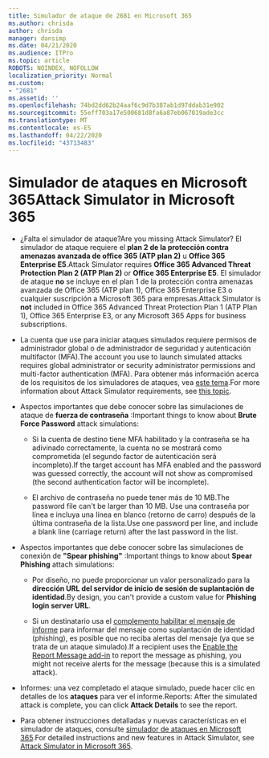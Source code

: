 ```yaml
---
title: Simulador de ataque de 2681 en Microsoft 365
ms.author: chrisda
author: chrisda
manager: dansimp
ms.date: 04/21/2020
ms.audience: ITPro
ms.topic: article
ROBOTS: NOINDEX, NOFOLLOW
localization_priority: Normal
ms.custom:
- "2681"
ms.assetid: ''
ms.openlocfilehash: 74bd2dd62b24aaf6c9d7b387ab1d97ddab31e902
ms.sourcegitcommit: 55eff703a17e500681d8fa6a87eb067019ade3cc
ms.translationtype: MT
ms.contentlocale: es-ES
ms.lasthandoff: 04/22/2020
ms.locfileid: "43713483"
---
```

# <a name="attack-simulator-in-microsoft-365"></a><span data-ttu-id="0b4bb-102">Simulador de ataques en Microsoft 365</span><span class="sxs-lookup"><span data-stu-id="0b4bb-102">Attack Simulator in Microsoft 365</span></span>

- <span data-ttu-id="0b4bb-103">¿Falta el simulador de ataque?</span><span class="sxs-lookup"><span data-stu-id="0b4bb-103">Are you missing Attack Simulator?</span></span> <span data-ttu-id="0b4bb-104">El simulador de ataque requiere el **plan 2 de la protección contra amenazas avanzada de office 365 (ATP plan 2)** u **Office 365 Enterprise E5**.</span><span class="sxs-lookup"><span data-stu-id="0b4bb-104">Attack Simulator requires **Office 365 Advanced Threat Protection Plan 2 (ATP Plan 2)** or **Office 365 Enterprise E5**.</span></span> <span data-ttu-id="0b4bb-105">El simulador de ataque **no** se incluye en el plan 1 de la protección contra amenazas avanzada de Office 365 (ATP plan 1), Office 365 Enterprise E3 o cualquier suscripción a Microsoft 365 para empresas.</span><span class="sxs-lookup"><span data-stu-id="0b4bb-105">Attack Simulator is **not** included in Office 365 Advanced Threat Protection Plan 1 (ATP Plan 1), Office 365 Enterprise E3, or any Microsoft 365 Apps for business subscriptions.</span></span>

- <span data-ttu-id="0b4bb-106">La cuenta que use para iniciar ataques simulados requiere permisos de administrador global o de administrador de seguridad y autenticación multifactor (MFA).</span><span class="sxs-lookup"><span data-stu-id="0b4bb-106">The account you use to launch simulated attacks requires global administrator or security administrator permissions and multi-factor authentication (MFA).</span></span> <span data-ttu-id="0b4bb-107">Para obtener más información acerca de los requisitos de los simuladores de ataques, vea [este tema](https://docs.microsoft.com/office365/securitycompliance/attack-simulator#before-you-begin).</span><span class="sxs-lookup"><span data-stu-id="0b4bb-107">For more information about Attack Simulator requirements, see [this topic](https://docs.microsoft.com/office365/securitycompliance/attack-simulator#before-you-begin).</span></span>

- <span data-ttu-id="0b4bb-108">Aspectos importantes que debe conocer sobre las simulaciones de ataque de **fuerza de contraseña** :</span><span class="sxs-lookup"><span data-stu-id="0b4bb-108">Important things to know about **Brute Force Password** attack simulations:</span></span>

  - <span data-ttu-id="0b4bb-109">Si la cuenta de destino tiene MFA habilitado y la contraseña se ha adivinado correctamente, la cuenta no se mostrará como comprometida (el segundo factor de autenticación será incompleto).</span><span class="sxs-lookup"><span data-stu-id="0b4bb-109">If the target account has MFA enabled and the password was guessed correctly, the account will not show as compromised (the second authentication factor will be incomplete).</span></span>

  - <span data-ttu-id="0b4bb-110">El archivo de contraseña no puede tener más de 10 MB.</span><span class="sxs-lookup"><span data-stu-id="0b4bb-110">The password file can't be larger than 10 MB.</span></span> <span data-ttu-id="0b4bb-111">Use una contraseña por línea e incluya una línea en blanco (retorno de carro) después de la última contraseña de la lista.</span><span class="sxs-lookup"><span data-stu-id="0b4bb-111">Use one password per line, and include a blank line (carriage return) after the last password in the list.</span></span>

- <span data-ttu-id="0b4bb-112">Aspectos importantes que debe conocer sobre las simulaciones de conexión de **"Spear phishing"** :</span><span class="sxs-lookup"><span data-stu-id="0b4bb-112">Important things to know about **Spear Phishing** attach simulations:</span></span>

  - <span data-ttu-id="0b4bb-113">Por diseño, no puede proporcionar un valor personalizado para la **dirección URL del servidor de inicio de sesión de suplantación de identidad**.</span><span class="sxs-lookup"><span data-stu-id="0b4bb-113">By design, you can't provide a custom value for **Phishing login server URL**.</span></span>

  - <span data-ttu-id="0b4bb-114">Si un destinatario usa el [complemento habilitar el mensaje de informe](https://docs.microsoft.com/microsoft-365/security/office-365-security/enable-the-report-message-add-in) para informar del mensaje como suplantación de identidad (phishing), es posible que no reciba alertas del mensaje (ya que se trata de un ataque simulado).</span><span class="sxs-lookup"><span data-stu-id="0b4bb-114">If a recipient uses the [Enable the Report Message add-in](https://docs.microsoft.com/microsoft-365/security/office-365-security/enable-the-report-message-add-in) to report the message as phishing, you might not receive alerts for the message (because this is a simulated attack).</span></span>

- <span data-ttu-id="0b4bb-115">Informes: una vez completado el ataque simulado, puede hacer clic en detalles de los **ataques** para ver el informe.</span><span class="sxs-lookup"><span data-stu-id="0b4bb-115">Reports: After the simulated attack is complete, you can click **Attack Details** to see the report.</span></span>

- <span data-ttu-id="0b4bb-116">Para obtener instrucciones detalladas y nuevas características en el simulador de ataques, consulte [simulador de ataques en Microsoft 365](https://docs.microsoft.com/microsoft-365/security/office-365-security/attack-simulator).</span><span class="sxs-lookup"><span data-stu-id="0b4bb-116">For detailed instructions and new features in Attack Simulator, see [Attack Simulator in Microsoft 365](https://docs.microsoft.com/microsoft-365/security/office-365-security/attack-simulator).</span></span>
